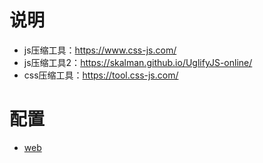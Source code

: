 <!--
 * @Author: jackning 270580156@qq.com
 * @Date: 2024-06-18 16:24:11
 * @LastEditors: jackning 270580156@qq.com
 * @LastEditTime: 2024-06-18 16:28:52
 * @Description: bytedesk.com https://github.com/Bytedesk/bytedesk
 *   Please be aware of the BSL license restrictions before installing Bytedesk IM – 
 *  selling, reselling, or hosting Bytedesk IM as a service is a breach of the terms and automatically terminates your rights under the license. 
 *  仅支持企业内部员工自用，严禁私自用于销售、二次销售或者部署SaaS方式销售 
 *  Business Source License 1.1: https://github.com/Bytedesk/bytedesk/blob/main/LICENSE 
 *  contact: 270580156@qq.com 
 * 联系：270580156@qq.com
 * Copyright (c) 2024 by bytedesk.com, All Rights Reserved. 
-->
# 说明

- js压缩工具：<https://www.css-js.com/>
- js压缩工具2：<https://skalman.github.io/UglifyJS-online/>
- css压缩工具：<https://tool.css-js.com/>

# 配置

- [web](https://github.com/Bytedesk/bytedesk-web)
